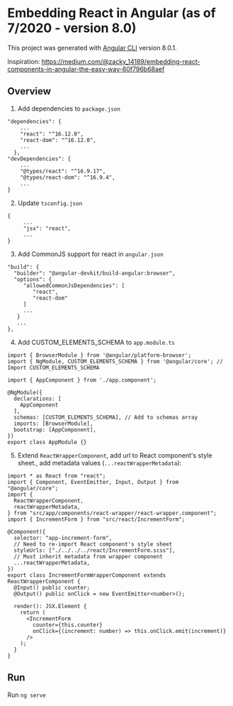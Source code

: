 # Embedding React in Angular (as of 7/2020 - version 8.0)

This project was generated with [Angular CLI](https://github.com/angular/angular-cli) version 8.0.1.

Inspiration: https://medium.com/@zacky_14189/embedding-react-components-in-angular-the-easy-way-60f796b68aef

## Overview

1. Add dependencies to `package.json`

```
"dependencies": {
    ...
    "react": "^16.12.0",
    "react-dom": "^16.12.0",
    ...
  },
"devDependencies": {
    ...
    "@types/react": "^16.9.17",
    "@types/react-dom": "^16.9.4",
    ...
}
```

2. Update `tsconfig.json`

```
{
     ...
     "jsx": "react",
     ...
}
```

3. Add CommonJS support for react in `angular.json`

```
"build": {
  "builder": "@angular-devkit/build-angular:browser",
  "options": {
     "allowedCommonJsDependencies": [
        "react",
        "react-dom"
     ]
     ...
   }
   ...
},
```

4. Add CUSTOM_ELEMENTS_SCHEMA to `app.module.ts`

```
import { BrowserModule } from '@angular/platform-browser';
import { NgModule, CUSTOM_ELEMENTS_SCHEMA } from '@angular/core'; // Import CUSTOM_ELEMENTS_SCHEMA

import { AppComponent } from './app.component';

@NgModule({
  declarations: [
    AppComponent
  ],
  schemas: [CUSTOM_ELEMENTS_SCHEMA], // Add to schemas array
  imports: [BrowserModule],
  bootstrap: [AppComponent],
})
export class AppModule {}
```

5. Extend `ReactWrapperComponent`, add url to React component's style sheet., add metadata values (`...reactWrapperMetadata`):

```
import * as React from "react";
import { Component, EventEmitter, Input, Output } from "@angular/core";
import {
  ReactWrapperComponent,
  reactWrapperMetadata,
} from "src/app/components/react-wrapper/react-wrapper.component";
import { IncrementForm } from "src/react/IncrementForm";

@Component({
  selector: "app-increment-form",
  // Need to re-import React component's style sheet
  styleUrls: ["./../../../react/IncrementForm.scss"],
  // Must inherit metadata from wrapper component
  ...reactWrapperMetadata,
})
export class IncrementFormWrapperComponent extends ReactWrapperComponent {
  @Input() public counter;
  @Output() public onClick = new EventEmitter<number>();

  render(): JSX.Element {
    return (
      <IncrementForm
        counter={this.counter}
        onClick={(increment: number) => this.onClick.emit(increment)}
      />
    );
  }
}
```

## Run

Run `ng serve`
